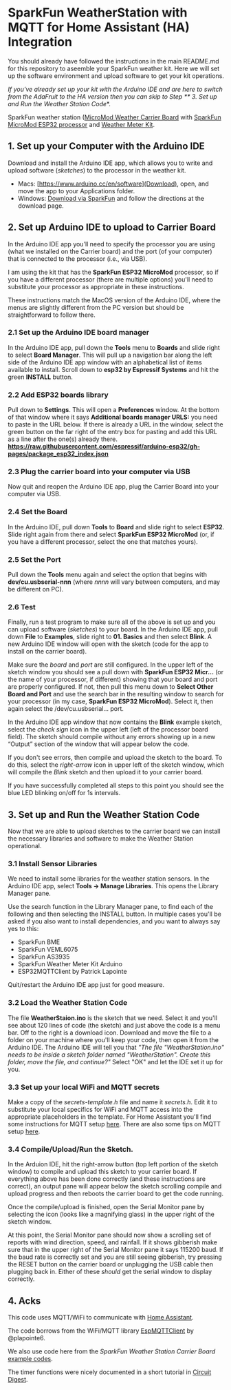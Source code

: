 # SparkFun WeatherStation with MQTT for Home Assistant (HA) Integration

You should already have followed the instructions in the main README.md
for this repository to aseemble your SparkFun weather kit.  Here we will
set up the software environment and upload software to get your kit 
operations.

*If you've already set up your kit with the Arduino IDE and are here
to switch from the AdaFruit to the HA version then you can skip to 
Step ** 3. Set up and Run the Weather Station Code**.


SparkFun weather station
([MicroMod Weather Carrier Board](https://www.sparkfun.com/products/16794)
with
[SparkFun MicroMod ESP32 processor](https://www.sparkfun.com/products/16781)
and
[Weather Meter Kit](https://www.sparkfun.com/products/15901).

## 1. Set up your Computer with the Arduino IDE

Download and install the Arduino IDE app, which allows you to write and
upload software (*sketches*) to the processor in the weather kit.

* Macs: [https://www.arduino.cc/en/software](Download),
open, and move the app to your Applications folder.
* Windows: [Download via SparkFun](https://learn.sparkfun.com/tutorials/installing-arduino-ide#windows) and follow the directions at the download page.

## 2. Set up Arduino IDE to upload to Carrier Board

In the Arduino IDE app you'll need to specify the processor you are using
(what we installed on the Carrier board) and the port (of your computer) that
is connected to the processor (i.e., via USB).

I am using the kit that has the **SparkFun ESP32 MicroMod** processor, so if you
have a different processor (there are multiple options) you'll need to substitute
your processor as appropriate in these instructions.

These instructions match the MacOS version of the Arduino IDE,
where the menus are slightly different from
the PC version but should be straightforward to follow there.

### 2.1 Set up the Arduino IDE board manager
In the Arduino IDE app, pull down the **Tools** menu to **Boards** and
slide right to select **Board Manager**. This will pull up a navigation
bar along the left side of the Arduino IDE app window with an
alphabetical list of items available to install. Scroll down to
**esp32 by Espressif Systems** and hit the green **INSTALL**  button.

### 2.2 Add ESP32 boards library
Pull down to **Settings**. This will open a **Preferences** window.
At the bottom of that window where it says **Additional boards manager URLS:**
you need to paste in the URL below.  If there is already a URL in the window,
select the green button on the far right of the entry box for pasting and
add this URL as a line after the one(s) already there.
**https://raw.githubusercontent.com/espressif/arduino-esp32/gh-pages/package_esp32_index.json**

### 2.3 Plug the carrier board into your computer via USB
Now quit and reopen the Arduino IDE app, plug the Carrier Board into your
computer via USB.

### 2.4 Set the Board 
In the Arduino IDE, pull down **Tools** to **Board** and slide
right to select **ESP32**. Slide
right again from there and select **SparkFun ESP32 MicroMod** (or, if you have
a different processor, select the one that matches yours).

### 2.5 Set the Port
Pull down the **Tools** menu again and select the option that begins
with **dev/cu.usbserial-nnn** (where *nnnn* will vary between computers,
and may be different on PC).

### 2.6 Test
Finally, run a test program to make sure all of the above is set up and you
can upload software (*sketches*) to your board. In the Arduino IDE app,
pull down **File** to **Examples**, slide right to
**01. Basics** and then select **Blink**.  A new Arduino IDE window
will open with the sketch (code for the app to install on the carrier board).

Make sure the *board* and *port* are still configured. In the upper left
of the sketch window you should see a pull down with
**SparkFun ESP32 Micr…** (or the name of your processor, if different)
showing that your board and port are properly configured. If not,
then pull this menu down to **Select Other Board and Port** and use the
search bar in the resulting window to search for your processor
(in my case, **SparkFun ESP32 MicroMod**). Select it, then again select
the /dev/cu.usbserial… port.

In the Arduino IDE app window that now contains the **Blink** example sketch,
select the *check sign* icon in the upper left (left of the processor board
field).  The sketch should compile without any errors showing up in
a new “Output” section of the window that will appear below the code.

If you don't see errors, then compile and upload the sketch to the board.
To do this, select the *right-arrow* icon in upper left of the sketch
window, which will compile the *Blink* sketch and then upload it
to your carrier board.

If you have successfully completed all steps to this point you should see
the blue LED blinking on/off for 1s intervals.

## 3. Set up and Run the Weather Station Code

Now that we are able to upload sketches to the carrier board we can install
the necessary libraries and software to make the Weather Station operational.

### 3.1 Install Sensor Libraries

We need to install some libraries for the weather station sensors.
In the Arduino IDE app, select **Tools -> Manage Libraries**.
This opens the Library Manager pane.

Use the search function in the Library Manager pane, to find
each of the following and then selecting the INSTALL button.
In multiple cases you'll be asked if you also want to install
dependencies, and you want to always say yes to this:
* SparkFun BME
* SparkFun VEML6075
* SparkFun AS3935
* SparkFun Weather Meter Kit Arduino
* ESP32MQTTClient by Patrick Lapointe

Quit/restart the Arduino IDE app just for good measure.

### 3.2 Load the Weather Station Code

The file **WeatherStaion.ino** is the sketch that we need. Select it and you'll
see about 120 lines of code (the sketch) and just above the
code is a menu bar. Off to the
right is a download icon. Download and move the file to
a folder on your machine where you'll keep your code, then open it from
the Arduino IDE. The Arduino IDE will tell you that
*"The file "WeatherStation.ino" needs to be inside a sketch
folder named "WeatherStation".  Create this folder, move the file,
and continue?"*
Select "OK" and let the IDE set it up for you.

### 3.3 Set up your local WiFi and MQTT secrets

Make a copy of the *secrets-template.h* file and name it *secrets.h*.
Edit it to substitute your local specifics for WiFi and MQTT access into
the appropriate placeholders in the template. For
Home Assistant you'll find some instructions for MQTT setup 
[here](https://github.com/cecat/UtilityWatchMQTT/tree/main/HASS).
There are also some tips on MQTT setup 
[here](https://github.com/cecat/Lake-Watch).

### 3.4 Compile/Upload/Run the Sketch.

In the Arduion IDE, hit the right-arrow button (top left portion of the
sketch window) to compile and upload this sketch to your carrier board.
If everything above has been done correctly (and these instructions
are correct), an output pane will appear below
the sketch scrolling compile and upload progress 
and then reboots the carrier board to get the code running. 

Once the compile/upload is finished, open the Serial Monitor
pane by selecting the icon (looks like a magnifying glass) in the
upper right of the sketch window.

At this point, the Serial Monitor pane should now show a scrolling
set of reports with wind direction, speed, and rainfall.  If it shows
gibberish make sure that in the upper right of the Serial Monitor pane
it says 115200 baud.  If the baud rate is correctly set and you are
still seeing gibberish, try pressing the RESET button on the carrier board
or unplugging the USB cable then plugging back in.  Either of these
*should* get the serial window to display correctly.

## 4. Acks

This code uses MQTT/WiFi to communicate with
[Home Assistant](https://www.home-assistant.io/). 

The code borrows from the
WiFi/MQTT library
[EspMQTTClient](https://github.com/plapointe6/EspMQTTClient)
by @plapointe6.

We also use code here from the *SparkFun Weather Station Carrier Board*
[example codes](https://github.com/sparkfun/MicroMod_Weather_Carrier_Board/).

The timer functions were nicely documented in a short tutorial in
[Circuit Digest](https://circuitdigest.com/microcontroller-projects/esp32-timers-and-timer-interrupts).

